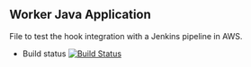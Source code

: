 ## Worker Java Application

File to test the hook integration with a Jenkins pipeline in AWS.

* Build status
[![Build Status](http://34.241.146.93:8080/buildStatus/icon?job=instavote%2Fworker-build)](http://34.241.146.93:8080/job/instavote/job/worker-build/)
